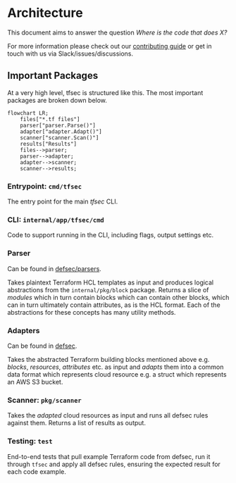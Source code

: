 # Architecture

This document aims to answer the question _Where is the code that does X?_

For more information please check out our [contributing guide](CONTRIBUTING.md) or get in touch with us via Slack/issues/discussions.

## Important Packages

At a very high level, tfsec is structured like this. The most important packages are broken down below.

```mermaid
flowchart LR;
    files["*.tf files"]
    parser["parser.Parse()"]
    adapter["adapter.Adapt()"]
    scanner["scanner.Scan()"]
    results["Results"]
    files-->parser;
    parser-->adapter;
    adapter-->scanner;
    scanner-->results;
```

### Entrypoint: `cmd/tfsec`

The entry point for the main _tfsec_ CLI.

### CLI: `internal/app/tfsec/cmd`

Code to support running in the CLI, including flags, output settings etc.

### Parser

Can be found in [defsec/parsers](https://github.com/aquasecurity/defsec/parsers).

Takes plaintext Terraform HCL templates as input and produces logical abstractions from the `internal/pkg/block` package. Returns a slice of _modules_ which in turn contain blocks which can contain other blocks, which can in turn ultimately contain attributes, as is the HCL format. Each of the abstractions for these concepts has many utility methods.

### Adapters

Can be found in [defsec](https://github.com/aquasecurity/defsec/adapters/terraform).

Takes the abstracted Terraform building blocks mentioned above e.g. _blocks_, _resources_, _attributes_ etc. as input and _adapts_ them into a common data format which represents cloud resource e.g. a struct which represents an AWS S3 bucket.

### Scanner: `pkg/scanner`

Takes the _adapted_ cloud resources as input and runs all defsec rules against them. Returns a list of results as output.

### Testing: `test`

End-to-end tests that pull example Terraform code from defsec, run it through `tfsec` and apply all defsec rules, ensuring the expected result for each code example.
